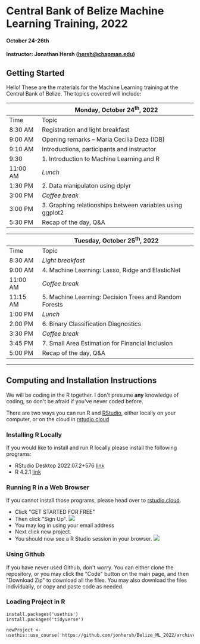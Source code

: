 # Central Bank of Belize Machine Learning Training, 2022 

#### October 24-26th
#### Instructor: Jonathan Hersh (hersh@chapman.edu)

## Getting Started

Hello! These are the materials for the Machine Learning training at the Central Bank of Belize. The topics covered will include:

|          | **Monday, October 24<sup>th</sup>, 2022**                                      |
| -------- | ------------------------------------------------------------------------------ |
| Time     | Topic                                                                          |
| 8:30 AM  | Registration and light breakfast                                               |
| 9:00 AM  | Opening remarks – Maria Cecilia Deza (IDB)                                     |
| 9:10 AM  | Introductions, participants and instructor                                     |
|  9:30    | 1\. Introduction to Machine Learning and R                                     |
| 11:00 AM | _Lunch_                                                                        |
| 1:30 PM  | 2\. Data manipulaton using dplyr                                               |
| 3:00 PM  | _Coffee break_                                                                 |
| 3:00 PM  | 3\. Graphing relationships between variables using ggplot2                     |
| 5:30 PM  | Recap of the day, Q&A                                                          |

|          | **Tuesday, October 25<sup>th</sup>, 2022**              |
| -------- | ------------------------------------------------------- |
| Time     | Topic                                                   |
| 8:30 AM  | _Light breakfast_                                       |
| 9:00 AM  | 4\. Machine Learning: Lasso, Ridge and ElasticNet       |
| 11:00 AM | _Coffee break_                                          |
| 11:15 AM | 5\. Machine Learning: Decision Trees and Random Forests |
| 1:00 PM  | _Lunch_                                                 |
| 2:00 PM  | 6\. Binary Classification Diagnostics                   |
| 3:30 PM  | _Coffee break_                                          |
| 3:45 PM  | 7\. Small Area Estimation for Financial Inclusion       |
| 5:00 PM  | Recap of the day, Q&A                                   |

------

## Computing and Installation Instructions

We will be coding in the R together. I don't presume **any** knowledge of coding, so don't be afraid if you've never coded before. 

There are two ways you can run R and [RStudio](https://rstudio.com/), either locally on your computer, or on the cloud in [rstudio.cloud](rstudio.cloud)

### Installing R Locally

If you would like to install and run R locally please install the following programs:

* RStudio Desktop 2022.07.2+576 [link](https://www.rstudio.com/products/rstudio/download/#download)
* R 4.2.1 [link](https://cran.r-project.org/bin/windows/base/)

### Running R in a Web Browser

If you cannot install those programs, please head over to [rstudio.cloud](https://rstudio.cloud). 

* Click "GET STARTED FOR FREE" 
* Then click "Sign Up". 
![](images/rstudio.cloud.PNG)
* You may log in using your email address
* Next click new project. 
* You should now see a R Studio session in your browser. 
![](images/rstudio_console.PNG)


### Using Github

If you have never used Github, don't worry. You can either clone the repository, or you may click the "Code" button on the main page, and then "Download Zip" to download all the files. You may also download the files individually, or copy and paste code as needed. 

### Loading Project in R

```
install.packages('usethis')
install.packages('tidyverse')

newProject <- usethis::use_course('https://github.com/jonhersh/Belize_ML_2022/archive/main.zip')
```
